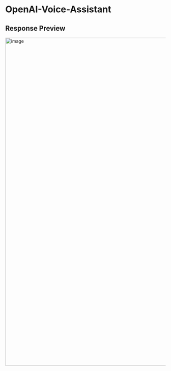 # OpenAI-Voice-Assistant


## Response Preview

<img width="1027" alt="image" src="https://user-images.githubusercontent.com/81081105/227125104-ccf35da9-e4d1-4941-9b23-643d9279477b.png">
